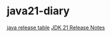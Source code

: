 # java21-diary
[java release table](https://en.wikipedia.org/wiki/Java_version_history#Release_table)
[JDK 21 Release Notes](https://www.oracle.com/java/technologies/javase/21-relnote-issues.html)
